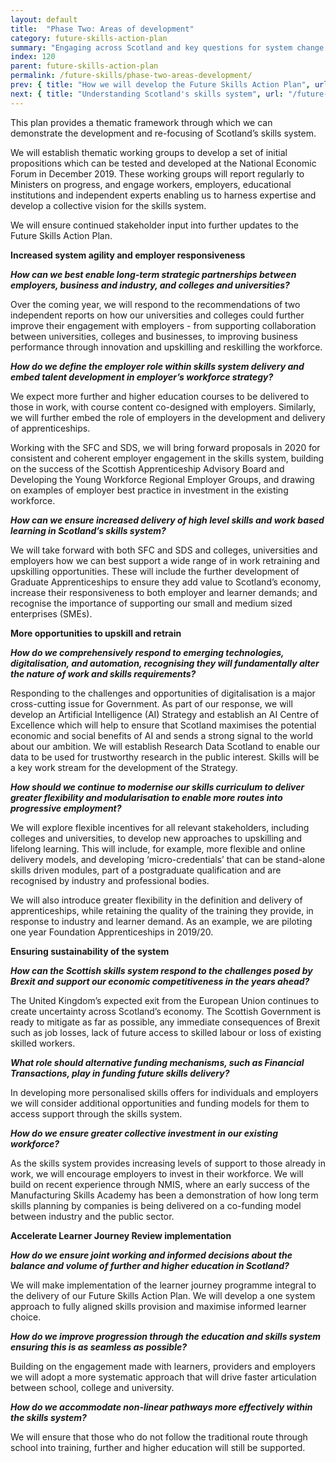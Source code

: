 ```yaml
---
layout: default
title:  "Phase Two: Areas of development"
category: future-skills-action-plan
summary: "Engaging across Scotland and key questions for system change."
index: 120
parent: future-skills-action-plan
permalink: /future-skills/phase-two-areas-development/
prev: { title: "How we will develop the Future Skills Action Plan", url: "/future-skills/develop-future-skills-action-plan/" }
next: { title: "Understanding Scotland's skills system", url: "/future-skills/understanding-scotland-skills-system/" }
---
```


This plan provides a thematic framework through which we can demonstrate the development and re-focusing of Scotland’s skills system. 

We will establish thematic working groups to develop a set of initial propositions which can be tested and developed at the National Economic Forum in December 2019. These working groups will report regularly to Ministers on progress, and engage workers, employers, educational institutions and independent experts enabling us to harness expertise and develop a collective vision for the skills system.

We will ensure continued stakeholder input into further updates to the Future Skills Action Plan.

**Increased system agility and employer responsiveness**

***How can we best enable long-term strategic partnerships between employers, business and industry, and colleges and universities?***

Over the coming year, we will respond to the recommendations of two independent reports on how our universities and colleges could further improve their engagement with employers - from supporting collaboration between universities, colleges and businesses, to improving business performance through innovation and upskilling and reskilling the workforce. 

***How do we define the employer role within skills system delivery and embed talent development in employer’s workforce strategy?***

We expect more further and higher education courses to be delivered to those in work, with course content co-designed with employers. Similarly, we will further embed the role of employers in the development and delivery of apprenticeships. 

Working with the SFC and SDS, we will bring forward proposals in 2020 for consistent and coherent employer engagement in the skills system, building on the success of the Scottish Apprenticeship Advisory Board and Developing the Young Workforce Regional Employer Groups, and drawing on examples of employer best practice in investment in the existing workforce. 

***How can we ensure increased delivery of high level skills and work based learning in Scotland’s skills system?***

We will take forward with both SFC and SDS and colleges, universities and employers how we can best support a wide range of in work retraining and upskilling opportunities. These will include the further development of Graduate Apprenticeships to ensure they add value to Scotland’s economy, increase their responsiveness to both employer and learner demands; and recognise the importance of supporting our small and medium sized enterprises (SMEs).

**More opportunities to upskill and retrain** 

***How do we comprehensively respond to emerging technologies, digitalisation, and automation, recognising they will fundamentally alter the nature of work and skills requirements?***

Responding to the challenges and opportunities of digitalisation is a major cross-cutting issue for Government. As part of our response, we will develop an Artificial Intelligence (AI) Strategy and establish an AI Centre of Excellence which will help to ensure that Scotland maximises the potential economic and social benefits of AI and sends a strong signal to the world about our ambition.  We will establish Research Data Scotland to enable our data to be used for trustworthy research in the public interest.  Skills will be a key work stream for the development of the Strategy.

***How should we continue to modernise our skills curriculum to deliver greater flexibility and modularisation to enable more routes into progressive employment?*** 

We will explore flexible incentives for all relevant stakeholders, including colleges and universities, to develop new approaches to upskilling and lifelong learning. This will include, for example, more flexible and online delivery models, and developing ‘micro-credentials’ that can be stand-alone skills driven modules, part of a postgraduate qualification and are recognised by industry and professional bodies.

We will also introduce greater flexibility in the definition and delivery of apprenticeships, while retaining the quality of the training they provide, in response to industry and learner demand. As an example, we are piloting one year Foundation Apprenticeships in 2019/20.  

**Ensuring sustainability of the system**

***How can the Scottish skills system respond to the challenges posed by Brexit and support our economic competitiveness in the years ahead?***

The United Kingdom’s expected exit from the European Union continues to create uncertainty across Scotland’s economy. The Scottish Government is ready to mitigate as far as possible, any immediate consequences of Brexit such as job losses, lack of future access to skilled labour or loss of existing skilled workers.


***What role should alternative funding mechanisms, such as Financial Transactions, play in funding future skills delivery?***

In developing more personalised skills offers for individuals and employers we will consider additional opportunities and funding models for them to access support through the skills system. 

***How do we ensure greater collective investment in our existing workforce?***

As the skills system provides increasing levels of support to those already in work, we will encourage employers to invest in their workforce. We will build on recent experience through NMIS, where an early success of the Manufacturing Skills Academy has been a demonstration of how long term skills planning by companies is being delivered on a co-funding model between industry and the public sector. 

**Accelerate Learner Journey Review implementation** 

***How do we ensure joint working and informed decisions about the balance and volume of further and higher education in Scotland?***

We will make implementation of the learner journey programme integral to the delivery of our Future Skills Action Plan. We will develop a one system approach to fully aligned skills provision and maximise informed learner choice. 

***How do we improve progression through the education and skills system ensuring this is as seamless as possible?***

Building on the engagement made with learners, providers and employers we will adopt a more systematic approach that will drive faster articulation between school, college and university. 

***How do we accommodate non-linear pathways more effectively within the skills system?***

We will ensure that those who do not follow the traditional route through school into training, further and higher education will still be supported.